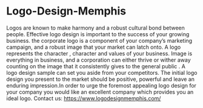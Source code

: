 # Logo-Design-Memphis
Logos are known to make harmony and a robust cultural bond between people. Effective logo design is important to the success of your growing business. the corporate logo is a component of your company’s marketing campaign, and a robust image that your market can latch onto. A logo represents the character , character and values of your business. Image is everything in business, and a corporation can either thrive or wither away counting on the image that it consistently gives to the general public . A logo design sample can set you aside from your competitors. The initial logo design you present to the market should be positive, powerful and leave an enduring impression.In order to urge the foremost appealing logo design for your company you would like an excellent company which provides you an ideal logo. Contact us: https://www.logodesignmemphis.com/
